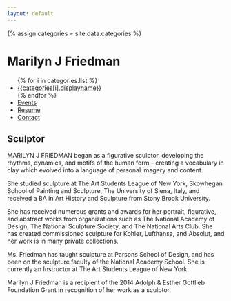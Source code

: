 ```yaml
---
layout: default
---
```


{% assign categories = site.data.categories %} 
<div class="row">
 <div id="homepage-image" class="col col-12 col-lg-6 p-3">
  <h1 id="homepage-header-name" class="fancy-font text-right">Marilyn J Friedman</h1>
  <ul id="homepage-links" class="fancy-font text-right list-unstyled p-2">
  {% for i in categories.list %}
  <li> 
   <a href="/directory">{{categories[i].displayname}}</a>
  </li>
  {% endfor %}
  <li> <a href="events.html">Events</a> </li>
  <li> <a href="assets/resume.pdf">Resume</a> </li>
  <li> <a href="mailto:marilynjfriedman@gmail.com">Contact</a> </li>
  </ul>
 </div>
 <div class="col col-12 col-lg-6 p-3">
  <h2 id="homepage-header-sculptor" 
      class="fancy-font px-lg-4">
    Sculptor
  </h2>
  <div id="homepage-bio-paragraph" 
       class="plain-font mt-lg-4 pl-lg-4 pt-lg-2">
   <p> MARILYN J FRIEDMAN began as a figurative sculptor, developing the rhythms,
   dynamics, and motifs of the human form - creating a vocabulary in clay which
   evolved into a language of personal imagery and content. </p>

   <p> She studied sculpture at The Art Students League of New York, Skowhegan
   School of Painting and Sculpture, The University of Siena, Italy, and
   received a BA in Art History and Sculpture from Stony Brook University. </p>
   
   <p> She has received numerous grants and awards for her portrait, figurative,
   and abstract works from organizations such as The National Academy of Design,
   The National Sculpture Society, and The National Arts Club. She has created
   commissioned sculpture for Kohler, Lufthansa, and Absolut, and her work is in
   many private collections. </p>
 
   <p> Ms. Friedman has taught sculpture at Parsons School of Design, and has
   been on the sculpture faculty of the National Academy School. She is
   currently an Instructor at The Art Students League of New York. </p>
 
   <p> Marilyn J Friedman is a recipient of the 2014 Adolph & Esther Gottlieb
   Foundation Grant in recognition of her work as a sculptor. </p>
  </div>
 </div>
</div>
